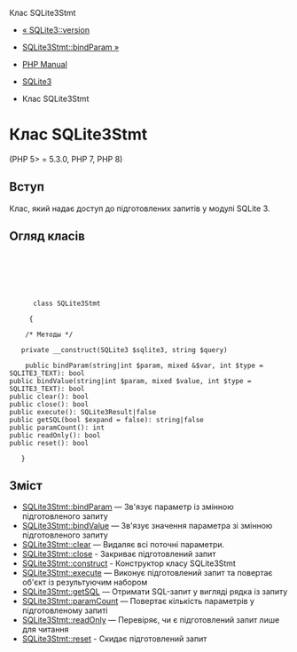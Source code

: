 Клас SQLite3Stmt

-   [« SQLite3::version](sqlite3.version.html)
    
-   [SQLite3Stmt::bindParam »](sqlite3stmt.bindparam.html)
    
-   [PHP Manual](index.html)
    
-   [SQLite3](book.sqlite3.html)
    
-   Клас SQLite3Stmt
    

# Клас SQLite3Stmt

(PHP 5> = 5.3.0, PHP 7, PHP 8)

## Вступ

Клас, який надає доступ до підготовлених запитів у модулі SQLite 3.

## Огляд класів

```classsynopsis

     
    

    
     
      class SQLite3Stmt
     
     {

    /* Методы */
    
   private __construct(SQLite3 $sqlite3, string $query)

    public bindParam(string|int $param, mixed &$var, int $type = SQLITE3_TEXT): bool
public bindValue(string|int $param, mixed $value, int $type = SQLITE3_TEXT): bool
public clear(): bool
public close(): bool
public execute(): SQLite3Result|false
public getSQL(bool $expand = false): string|false
public paramCount(): int
public readOnly(): bool
public reset(): bool

   }
```

## Зміст

-   [SQLite3Stmt::bindParam](sqlite3stmt.bindparam.html) — Зв'язує параметр із змінною підготовленого запиту
-   [SQLite3Stmt::bindValue](sqlite3stmt.bindvalue.html) — Зв'язує значення параметра зі змінною підготовленого запиту
-   [SQLite3Stmt::clear](sqlite3stmt.clear.html) — Видаляє всі поточні параметри.
-   [SQLite3Stmt::close](sqlite3stmt.close.html) - Закриває підготовлений запит
-   [SQLite3Stmt::construct](sqlite3stmt.construct.html) - Конструктор класу SQLite3Stmt
-   [SQLite3Stmt::execute](sqlite3stmt.execute.html) — Виконує підготовлений запит та повертає об'єкт із результуючим набором
-   [SQLite3Stmt::getSQL](sqlite3stmt.getsql.html) — Отримати SQL-запит у вигляді рядка із запиту
-   [SQLite3Stmt::paramCount](sqlite3stmt.paramcount.html) — Повертає кількість параметрів у підготовленому запиті
-   [SQLite3Stmt::readOnly](sqlite3stmt.readonly.html) — Перевіряє, чи є підготовлений запит лише для читання
-   [SQLite3Stmt::reset](sqlite3stmt.reset.html) - Скидає підготовлений запит